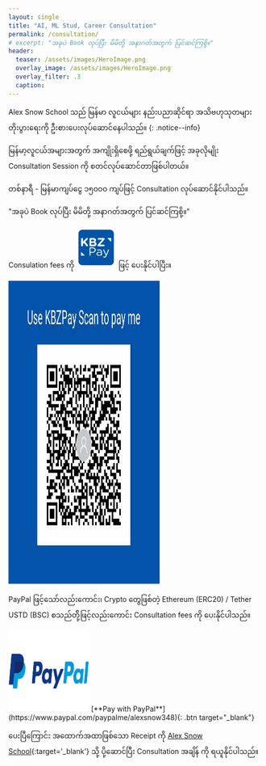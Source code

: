 ```yaml
---
layout: single
title: "AI, ML Stud, Career Consultation"
permalink: /consultation/
# excerpt: "အခုပဲ Book လုပ်ပြီး မိမိတို့ အနာဂတ်အတွက် ပြင်ဆင်ကြစို့။"
header:
  teaser: /assets/images/HeroImage.png
  overlay_image: /assets/images/HeroImage.png
  overlay_filter: .3
  caption:
---
```


Alex Snow School သည် မြန်မာ လူငယ်များ နည်းပညာဆိုင်ရာ အသိဗဟုသုတများ တိုးပွားရေးကို ဦးစားပေးလုပ်ဆောင်နေပါသည်။
{: .notice--info}

မြန်မာ့လူငယ်အများအတွက် အကျိုးရှိစေဖို့ ရည်ရွယ်ချက်ဖြင့် အခုလိုမျိုး Consultation Session ကို စတင်လုပ်ဆောင်တာဖြစ်ပါတယ်။

တစ်နာရီ - မြန်မာကျပ်ငွေ ၁၅၀၀၀ ကျပ်ဖြင့် Consultation လုပ်ဆောင်နိုင်ပါသည်။

"အခုပဲ Book လုပ်ပြီး မိမိတို့ အနာဂတ်အတွက် ပြင်ဆင်ကြစို့။"

Consulation fees ကို 
<img src="/assets/images/kpay-logo.webp" alt="consultation with KPay" width="80" height="80" > ဖြင့် ပေးနိုင်ပါပြီး။

<img src="/assets/images/donate-kpay.jpeg" alt="KPay ID" width="300" height="600" >

<p>PayPal ဖြင့်သော်လည်းကောင်း၊ Crypto တွေဖြစ်တဲ့ Ethereum (ERC20) / Tether USTD (BSC) စသည်တို့်ဖြင့်လည်းကောင်း Consultation fees ကို ပေးနိုင်ပါသည်။</p>

<img src="/assets/images/paypal.png" alt="Pay with PayPal" width="160" height="160" >
[**Pay with PayPal**](https://www.paypal.com/paypalme/alexsnow348){: .btn target="_blank"}
<i class='fas fa-chevron-circle-right'></i>


ပေးပြီကြောင်း အထောက်အထာဖြစ်သော Receipt ကို [Alex Snow School](https://www.facebook.com/alexsnowschool){:target='_blank'} သို့ ပို့ဆောင်ပြီး Consultation အချိန် ကို ရယူနိုင်ပါသည်။


